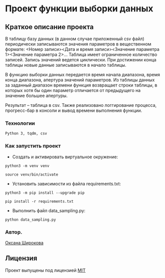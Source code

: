 # Проект функции выборки данных

## Краткое описание проекта

В таблицу базу данных (в данном случае приложенный csv файл) периодически записываются значения параметров в вещественном формате:
<Номер записи><Дата и время записи><Значение параметра 1><Значение параметра 2>…
Таблица имеет ограниченное количество записей. Запись значений ведется циклически. При достижении конца таблицы новые данные записываются в начало таблицы.

В функцию выборки данных передается время начала диапазона, время конца диапазона, апертура значений параметров.
Из таблицы данных за заданный диапазон времени функция возвращает строки таблицы, в которых хотя бы один параметр отличается от предыдущего на значение большее апертуры.

Результат – таблица в csv. Также реализовано логгирование процесса, прогресс-бар в консоли и вывод времени выполнения функции.

### Технологии
```
Python 3, tqdm, csv
```
### Как запустить проект

- Cоздать и активировать виртуальное окружение:

```
python3 -m venv venv
```

```
source venv/bin/activate
```

- Установить зависимости из файла requirements.txt:

```
python3 -m pip install --upgrade pip
```

```
pip install -r requirements.txt
```

- Выполнить файл data_sampling.py:

```
python data_sampling.py
```

### Автор.
[Оксана Широкова](https://github.com/son13425)

## Лицензия
Проект выпущены под лицензией [MIT](https://github.com/son13425/data_sampling/blob/main/COPYING.txt)
